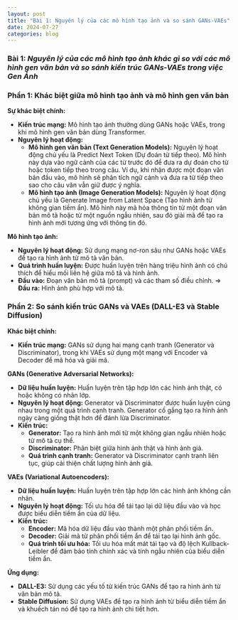 ```yaml
---
layout: post
title: "Bài 1: Nguyên lý của các mô hình tạo ảnh và so sánh GANs-VAEs"
date: 2024-07-27
categories: blog
---
```


### Bài 1: ***Nguyên lý của các mô hình tạo ảnh khác gì so với các mô hình gen văn bản và so sánh kiến trúc GANs-VAEs trong việc Gen Ảnh***

### Phần 1: Khác biệt giữa mô hình tạo ảnh và mô hình gen văn bản
**Sự khác biệt chính:**
- **Kiến trúc mạng:** Mô hình tạo ảnh thường dùng GANs hoặc VAEs, trong khi mô hình gen văn bản dùng Transformer.
- **Nguyên lý hoạt động:**
    - **Mô hình gen văn bản (Text Generation Models):**
    Nguyên lý hoạt động chủ yếu là Predict Next Token (Dự đoán từ tiếp theo). Mô hình này dựa vào ngữ cảnh của các từ trước đó để đưa ra dự đoán cho từ hoặc token tiếp theo trong câu. Ví dụ, khi nhận được một đoạn văn bản đầu vào, mô hình sẽ phân tích ngữ cảnh và đưa ra từ tiếp theo sao cho câu văn vẫn giữ được ý nghĩa.
    - **Mô hình tạo ảnh (Image Generation Models):**
    Nguyên lý hoạt động chủ yếu là Generate Image from Latent Space (Tạo hình ảnh từ không gian tiềm ẩn). Mô hình này mã hóa thông tin từ một đoạn văn bản mô tả hoặc từ một nguồn ngẫu nhiên, sau đó giải mã để tạo ra hình ảnh mới tương ứng với thông tin đó.


**Mô hình tạo ảnh:**
- **Nguyên lý hoạt động:** Sử dụng mạng nơ-ron sâu như GANs hoặc VAEs để tạo ra hình ảnh từ mô tả văn bản.
- **Quá trình huấn luyện:** Được huấn luyện trên hàng triệu hình ảnh có chú thích để hiểu mối liên hệ giữa mô tả và hình ảnh.
- **Đầu vào:** Đoạn văn bản mô tả (prompt) và các tham số điều chỉnh. => **Đầu ra:** Hình ảnh phù hợp với mô tả.

### Phần 2: So sánh kiến trúc GANs và VAEs (DALL-E3 và Stable Diffusion)

**Khác biệt chính:**
- **Kiến trúc mạng:** GANs sử dụng hai mạng cạnh tranh (Generator và Discriminator), trong khi VAEs sử dụng một mạng với Encoder và Decoder để mã hóa và giải mã.

**GANs (Generative Adversarial Networks):**
- **Dữ liệu huấn luyện:** Huấn luyện trên tập hợp lớn các hình ảnh thật, có hoặc không có nhãn lớp.
- **Nguyên lý hoạt động:** Generator và Discriminator được huấn luyện cùng nhau trong một quá trình cạnh tranh. Generator cố gắng tạo ra hình ảnh ngày càng giống thật hơn để đánh lừa Discriminator.
- **Kiến trúc:**
    - **Generator:** Tạo ra hình ảnh mới từ một không gian ngẫu nhiên hoặc từ mô tả cụ thể.
    - **Discriminator:** Phân biệt giữa hình ảnh thật và hình ảnh giả.
    - **Quá trình cạnh tranh:** Generator và Discriminator cạnh tranh liên tục, giúp cải thiện chất lượng hình ảnh giả.

**VAEs (Variational Autoencoders):**
- **Dữ liệu huấn luyện:** Huấn luyện trên tập hợp lớn các hình ảnh không cần nhãn.
- **Nguyên lý hoạt động:** Tối ưu hóa để tái tạo lại dữ liệu đầu vào và học được biểu diễn tiềm ẩn của dữ liệu.
- **Kiến trúc:**
    - **Encoder:** Mã hóa dữ liệu đầu vào thành một phân phối tiềm ẩn.
    - **Decoder:** Giải mã từ phân phối tiềm ẩn để tái tạo lại hình ảnh gốc.
    - **Quá trình tối ưu hóa:** Tối ưu hóa mất mát tái tạo và độ lệch Kullback-Leibler để đảm bảo tính chính xác và tính ngẫu nhiên của biểu diễn tiềm ẩn.

**Ứng dụng:**
- **DALL-E3:** Sử dụng các yếu tố từ kiến trúc GANs để tạo ra hình ảnh từ văn bản mô tả.
- **Stable Diffusion:** Sử dụng VAEs để tạo ra hình ảnh từ biểu diễn tiềm ẩn và khuếch tán nó để tạo ra hình ảnh chi tiết hơn.
